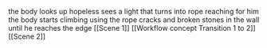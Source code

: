 the body looks up hopeless
sees a light that turns into rope reaching for him 
the body starts climbing using the rope cracks and broken stones in the wall
until he reaches the edge
[[Scene 1]]
[[Workflow concept Transition 1 to 2]]
[[Scene 2]]